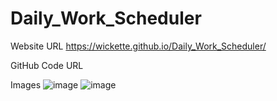 # Daily_Work_Scheduler


<!-- GIVEN I am using a daily planner to create a schedule -->

<!-- WHEN I open the planner
THEN the current day is displayed at the top of the calendar
-completed

WHEN I scroll down
THEN I am presented with timeblocks for standard business hours
-completed

WHEN I view the timeblocks for that day
THEN each timeblock is color coded to indicate whether it is in the past, present, or future
  completed

WHEN I click into a timeblock
THEN I can enter an event
-completed

WHEN I click the save button for that timeblock
THEN the text for that event is saved in local storage
-not completed, cannot wrap my head around local storage


WHEN I refresh the page
THEN the saved events persist 
-the events still stay on the page if you refresh...
-->

Website URL
https://wickette.github.io/Daily_Work_Scheduler/

GitHub Code URL



Images
![image](https://user-images.githubusercontent.com/87992263/134825119-21591eb1-1f2e-4b91-9bfd-d823fffc1837.png)
![image](https://user-images.githubusercontent.com/87992263/134825127-ef2bc257-ecb6-4172-9bd1-51acb2ebf763.png)


